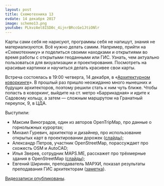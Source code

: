 ```yaml
---
layout: post
title: Схемотехника 13
evdate: 14 декабря 2017
image: schemo13.png
youtube: PLkvzAel8ISD0c_4ijnrBRccGe1JtiONlr
---
```

Карты сами себя не нарисуют, программы себя не напишут, знания не материализуются. Всё нужно делать
самим. Например, прийти на «Схемотехнику» и поделиться своими находками и открытиями во время
работы с открытыми геоданными или ГИС. Узнать, чем актуально пользоваться для визуализации
и проектирования. Посмотреть на красивые картинки и научиться делать красивее свои карты.

Встреча состоялась в 19:00 четверга, 14 декабря, в «[Архитектурном коворкинге](https://www.archcoworking.com/)».
В прошлый раз
пришло неожиданно много нынешних и будущих архитекторов, поэтому решили стать к ним чуть ближе.
Чтобы попасть в коворкинг, выйдите на ст. метро «Баррикадная» и идите к Садовому кольцу, а затем
— сложным маршрутом на Гранатный переулок, 9, в ЦДА.

Выступили:

* Максим Виноградов, один из авторов OpenTripMap, про данные о горнолыжных курортах;
* Михаил Гуревич, архитектор и дизайнер, про использование открытых карт в проектировании дорожек ([слайды](/slides/schemo13-antroadplanner.pdf));
* Александр Петров, участник OpenStreetMap, порассуждает про схожесть OSM и AutoCAD;
* Илья Зверев, сотрудник MAPS.ME, расскажет про трёхмерные здания в OpenStreetMap ([слайды](https://www.slideshare.net/iljazverev/13-3d-osm));
* Евгений Ширинян, преподаватель МАРХИ, показал результаты преподавания ГИС архитекторам ([заметка](http://prosapr.blogspot.ru/2016/12/blog-post.html)).

[Видеозаписи опубликованы](https://www.youtube.com/playlist?list=PLkvzAel8ISD0c_4ijnrBRccGe1JtiONlr).
